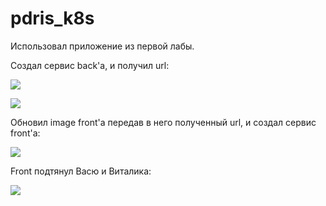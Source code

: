 # pdris_k8s

Использовал приложение из первой лабы.

Создал сервис back'a, и получил url:

![](https://github.com/cry20011/pdris_k8s/images/back_service.png)

![](https://github.com/cry20011/pdris_k8s/images/back_app.png)

Обновил image front'a передав в него полученный url, и создал сервис front'a:

![](https://github.com/cry20011/pdris_k8s/images/front_service.png)

Front подтянул Васю и Виталика:

![](https://github.com/cry20011/pdris_k8s/images/front_app.png)
